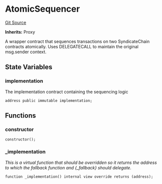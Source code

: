 # AtomicSequencer
[Git Source](https://github.com/SyndicateProtocol/metabased-rollup/blob/eb4946a298148d1c686f65f1f0883c9daf2b87fe/src/atomic-sequencer/AtomicSequencer.sol)

**Inherits:**
Proxy

A wrapper contract that sequences transactions on two SyndicateChain contracts atomically.
Uses DELEGATECALL to maintain the original msg.sender context.


## State Variables
### implementation
The implementation contract containing the sequencing logic


```solidity
address public immutable implementation;
```


## Functions
### constructor


```solidity
constructor();
```

### _implementation

*This is a virtual function that should be overridden so it returns the address to which the fallback
function and {_fallback} should delegate.*


```solidity
function _implementation() internal view override returns (address);
```

